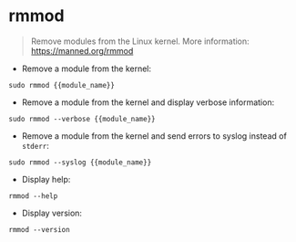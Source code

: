 # rmmod

> Remove modules from the Linux kernel.
> More information: <https://manned.org/rmmod>

- Remove a module from the kernel:

`sudo rmmod {{module_name}}`

- Remove a module from the kernel and display verbose information:

`sudo rmmod --verbose {{module_name}}`

- Remove a module from the kernel and send errors to syslog instead of `stderr`:

`sudo rmmod --syslog {{module_name}}`

- Display help:

`rmmod --help`

- Display version:

`rmmod --version`
